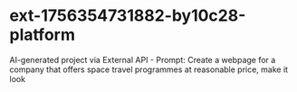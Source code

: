# ext-1756354731882-by10c28-platform
AI-generated project via External API - Prompt: Create a webpage for a company that offers space travel programmes at reasonable price, make it look
